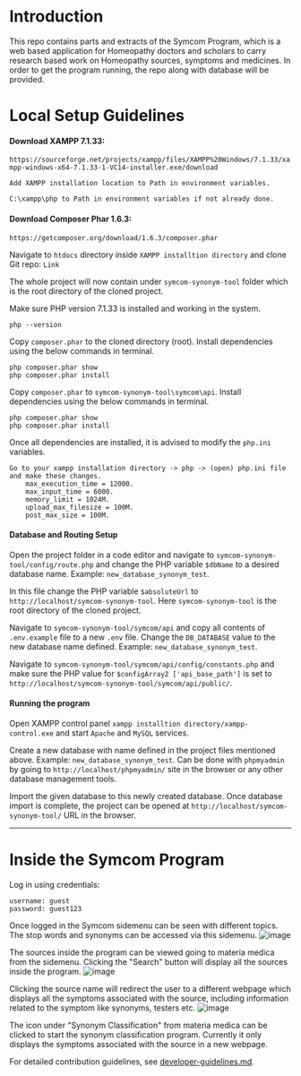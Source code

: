 # Introduction
This repo contains parts and extracts of the Symcom Program, which is a web based application for Homeopathy doctors and scholars to carry research based work on Homeopathy sources, symptoms and medicines.
In order to get the program running, the repo along with database will be provided. 

# Local Setup Guidelines
#### Download XAMPP 7.1.33: 
`https://sourceforge.net/projects/xampp/files/XAMPP%20Windows/7.1.33/xampp-windows-x64-7.1.33-1-VC14-installer.exe/download`

```
Add XAMPP installation location to Path in environment variables.

C:\xampp\php to Path in environment variables if not already done.
```


#### Download Composer Phar 1.6.3: 
`https://getcomposer.org/download/1.6.3/composer.phar`

Navigate to `htdocs` directory inside `XAMPP installtion directory` and clone Git repo: 
`Link`

The whole project will now contain under `symcom-synonym-tool` folder which is the root directory of the cloned project.

Make sure PHP version 7.1.33 is installed and working in the system.
```
php --version
```

Copy `composer.phar` to the cloned directory (root).
Install dependencies using the below commands in terminal.
```
php composer.phar show
php composer.phar install
```

Copy `composer.phar` to  `symcom-synonym-tool\symcom\api`.
Install dependencies using the below commands in terminal.
```
php composer.phar show
php composer.phar install
```

Once all dependencies are installed, it is advised to modify the `php.ini` variables.
```
Go to your xampp installation directory -> php -> (open) php.ini file and make these changes.
    max_execution_time = 12000.
    max_input_time = 6000.
    memory_limit = 1024M.
    upload_max_filesize = 100M.
    post_max_size = 100M.
```
#### Database and Routing Setup
Open the project folder in a code editor and navigate to `symcom-synonym-tool/config/route.php` and change the PHP variable `$dbName` to a desired database name. Example: `new_database_synonym_test`.

In this file change the PHP variable `$absoluteUrl` to `http://localhost/symcom-synonym-tool`. Here `symcom-synonym-tool` is the root directory of the cloned project.

Navigate to `symcom-synonym-tool/symcom/api` and copy all contents of `.env.example` file to a new `.env` file. Change the `DB_DATABASE` value to the new database name defined. Example: `new_database_synonym_test`.

Navigate to `symcom-synonym-tool/symcom/api/config/constants.php` and make sure the PHP value for `$configArray2 ['api_base_path']` is set to `http://localhost/symcom-synonym-tool/symcom/api/public/`.


#### Running the program
Open XAMPP control panel `xampp installtion directory/xampp-control.exe` and start `Apache` and `MySQL` services.

Create a new database with name defined in the project files mentioned above. Example: `new_database_synonym_test`. Can be done with `phpmyadmin` by going to `http://localhost/phpmyadmin/` site in the browser or any other database management tools.

Import the given database to this newly created database. Once database import is complete, the project can be opened at `http://localhost/symcom-synonym-tool/` URL in the browser.

<hr>

# Inside the Symcom Program
Log in using credentials:
```
username: guest
password: guest123
```

Once logged in the Symcom sidemenu can be seen with different topics. The stop words and synonyms can be accessed via this sidemenu.
![image](https://github.com/user-attachments/assets/d4d0b6b7-ffa4-4864-b4f1-8231e208fc14)

The sources inside the program can be viewed going to materia medica from the sidemenu.
Clicking the "Search" button will display all the sources inside the program.
![image](https://github.com/user-attachments/assets/5a77d9d9-c7a0-4637-8211-35bc37ab3b6b)

Clicking the source name will redirect the user to a different webpage which displays all the symptoms associated with the source, including information related to the symptom like synonyms, testers etc.
![image](https://github.com/user-attachments/assets/8685b8fc-49e8-4ed4-89c0-a86e5c0278ec)

The icon under "Synonym Classification" from materia medica can be clicked to start the synonym classification program. Currently it only displays the symptoms associated with the source in a new webpage.

For detailed contribution guidelines, see [developer-guidelines.md](./developer-guidelines.md).






